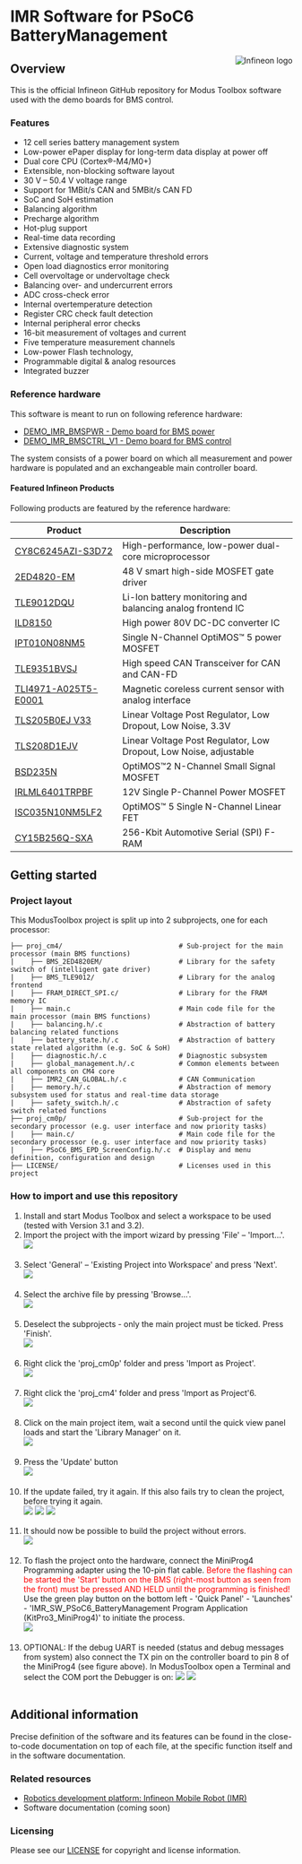 <!--
SPDX-FileCopyrightText: Copyright (c) 2024 Infineon Technologies AG
SPDX-License-Identifier: MIT
-->

# IMR Software for PSoC6 BatteryManagement

<a href="https://www.infineon.com">
<img src="./assets/images/Logo.svg" align="right" alt="Infineon logo">
</a>

## Overview

<p>This is the official Infineon GitHub repository for Modus Toolbox software used with the demo boards for BMS control.</p>

### Features

- 12 cell series battery management system
- Low-power ePaper display for long-term data display at power off
- Dual core CPU (Cortex®-M4/M0+)
- Extensible, non-blocking software layout
- 30 V – 50.4 V voltage range
- Support for 1MBit/s CAN and 5MBit/s CAN FD
- SoC and SoH estimation
- Balancing algorithm
- Precharge algorithm
- Hot-plug support
- Real-time data recording
- Extensive diagnostic system 
- Current, voltage and temperature threshold errors
- Open load diagnostics error monitoring
- Cell overvoltage or undervoltage check
- Balancing over- and undercurrent errors
- ADC cross-check error
- Internal overtemperature detection
- Register CRC check fault detection
- Internal peripheral error checks
- 16-bit measurement of voltages and current
- Five temperature measurement channels
- Low-power Flash technology,
- Programmable digital & analog resources
- Integrated buzzer

### Reference hardware

This software is meant to run on following reference hardware:
- [DEMO_IMR_BMSPWR - Demo board for BMS power](https://www.infineon.com/cms/en/product/evaluation-boards/demo_imr_bmspwr_v1/)
- [DEMO_IMR_BMSCTRL_V1 - Demo board for BMS control](https://www.infineon.com/cms/en/product/evaluation-boards/demo_imr_bmsctrl_v1/)

The system consists of a power board on which all measurement and power hardware is populated and an exchangeable main controller board.

#### Featured Infineon Products 
Following products are featured by the reference hardware:

| Product | Description |
| ---- | -------- |
| [CY8C6245AZI-S3D72](https://www.infineon.com/cms/en/product/microcontroller/32-bit-psoc-arm-cortex-microcontroller/psoc-6-32-bit-arm-cortex-m4-mcu/cy8c6245azi-s3d72/) | High-performance, low-power dual-core microprocessor |
| [2ED4820-EM](https://www.infineon.com/cms/de/product/power/gate-driver-ics/automotive-gate-driver-ics/2ed4820-em/) | 48 V smart high-side MOSFET gate driver |
| [TLE9012DQU](https://www.infineon.com/cms/de/product/battery-management-ics/tle9012dqu/) | Li-Ion battery monitoring and balancing analog frontend IC |
| [ILD8150](https://www.infineon.com/cms/de/product/power/lighting-ics/dc-dc-led-driver-ic/ild8150/) | High power 80V DC-DC converter IC |
| [IPT010N08NM5](https://www.infineon.com/cms/de/product/power/mosfet/n-channel/ipt010n08nm5/) | Single N-Channel OptiMOS™ 5 power MOSFET |
| [TLE9351BVSJ](https://www.infineon.com/cms/de/product/transceivers/automotive-transceiver/automotive-can-transceivers/tle9351bvsj/) | High speed CAN Transceiver for CAN and CAN-FD |
| [TLI4971-A025T5-E0001](https://www.infineon.com/cms/en/product/sensor/current-sensors/tli4971-a025t5-e0001/?redirId=140581) | Magnetic coreless current sensor with analog interface |
| [TLS205B0EJ V33](https://www.infineon.com/cms/de/product/power/linear-voltage-regulator/linear-voltage-regulators-for-automotive-applications/tls205b0ej-v33/) | Linear Voltage Post Regulator, Low Dropout, Low Noise, 3.3V |
| [TLS208D1EJV](https://www.infineon.com/cms/de/product/power/linear-voltage-regulator/linear-voltage-regulators-for-automotive-applications/tls208d1ejv/) | Linear Voltage Post Regulator, Low Dropout, Low Noise, adjustable |
| [BSD235N](https://www.infineon.com/cms/de/product/power/mosfet/small-signal-small-power/bsd235n/) | OptiMOS™2 N-Channel Small Signal MOSFET |
| [IRLML6401TRPBF](https://www.infineon.com/cms/de/product/power/mosfet/p-channel/irlml6401trpbf-1/) | 12V Single P-Channel Power MOSFET |
| [ISC035N10NM5LF2](https://www.infineon.com/cms/de/product/power/mosfet/n-channel/isc035n10nm5lf2/) | OptiMOS™ 5 Single N-Channel Linear FET |
| [CY15B256Q-SXA](https://www.infineon.com/cms/de/product/memories/f-ram-ferroelectric-ram/cy15b256q-sxa/) | 256-Kbit Automotive Serial (SPI) F-RAM |

## Getting started

### Project layout

This ModusToolbox project is split up into 2 subprojects, one for each processor:

```text
├── proj_cm4/                             # Sub-project for the main processor (main BMS functions)
|    ├── BMS_2ED4820EM/                   # Library for the safety switch of (intelligent gate driver)
|    ├── BMS_TLE9012/                     # Library for the analog frontend
|    ├── FRAM_DIRECT_SPI.c/               # Library for the FRAM memory IC
|    ├── main.c                           # Main code file for the main processor (main BMS functions)
|    ├── balancing.h/.c                   # Abstraction of battery balancing related functions 
|    ├── battery_state.h/.c               # Abstraction of battery state related algorithm (e.g. SoC & SoH)
|    ├── diagnostic.h/.c                  # Diagnostic subsystem
|    ├── global_management.h/.c           # Common elements between all components on CM4 core
|    ├── IMR2_CAN_GLOBAL.h/.c             # CAN Communication
|    ├── memory.h/.c                      # Abstraction of memory subsystem used for status and real-time data storage
|    ├── safety_switch.h/.c               # Abstraction of safety switch related functions
├── proj_cm0p/                            # Sub-project for the secondary processor (e.g. user interface and now priority tasks)
|    ├── main.c/                          # Main code file for the secondary processor (e.g. user interface and now priority tasks)
|    ├── PSoC6_BMS_EPD_ScreenConfig.h/.c  # Display and menu definition, configuration and design
├── LICENSE/                              # Licenses used in this project
```


### How to import and use this repository
<ol>
<li> Install and start Modus Toolbox and select a workspace to be used (tested with Version 3.1 and 3.2).
<li> Import the project with the import wizard by pressing 'File' – 'Import…'. <br>
    <picture>
        <img src="./assets/images/MTB_Import_1.png">
    </picture>
    <br>
    &nbsp;
</li>
<li> Select 'General' – 'Existing Project into Workspace' and press 'Next'. <br>
    <picture>
        <img src="./assets/images/MTB_Import_2.png">
    </picture>
    <br>
    &nbsp;
</li>
<li> Select the archive file by pressing 'Browse…'. <br>
    <picture>
        <img src="./assets/images/MTB_Import_3.png" >
    </picture>
    <br>
    &nbsp;
</li>
<li> Deselect the subprojects - only the main project must be ticked. Press 'Finish'. <br>
    <picture>
        <img src="./assets/images/MTB_Import_4.png">
    </picture>
    <br>
    &nbsp;
</li>
<li> Right click the 'proj_cm0p' folder and press 'Import as Project'. <br>
    <picture>
        <img src="./assets/images/MTB_Import_5.png">
    </picture>
    <br>
    &nbsp;
</li>
<li> Right click the 'proj_cm4' folder and press 'Import as Project'6. <br>
    <picture>
        <img src="./assets/images/MTB_Import_6.png">
    </picture>
    <br>
    &nbsp;
</li>
<li> Click on the main project item, wait a second until the quick view panel loads and start the 'Library Manager' on it. <br>
    <picture>
        <img src="./assets/images/MTB_Import_7.png">
    </picture>
    <br>
    &nbsp;
</li>
<li> Press the 'Update' button <br>
    <picture>
        <img src="./assets/images/MTB_Import_8.png">
    </picture>
    <br>
    &nbsp;
</li>
<li> If the update failed, try it again. If this also fails try to clean the project, before trying it again. <br>
    <picture>
        <img src="./assets/images/MTB_Import_9.png">
    </picture>
    <picture>
        <img src="./assets/images/MTB_Import_10.png">
    </picture>
    <picture>
        <img src="./assets/images/MTB_Import_11.png">
    </picture>
    <br>
    &nbsp;
</li>
<li> It should now be possible to build the project without errors. <br>
    <picture>
        <img src="./assets/images/MTB_Import_12.png">
    </picture>
    <br>
    &nbsp;
</li>
<li> To flash the project onto the hardware, connect the MiniProg4 Programming adapter using the 10-pin flat cable. <span style="color:red">Before the flashing can be started the 'Start' button on the BMS (right-most button as seen from the front) must be pressed AND HELD until the programming is finished!</span> Use the green play button on the bottom left - 'Quick Panel' - 'Launches' - 'IMR_SW_PSoC6_BatteryManagement Program Application (KitPro3_MiniProg4)' to initiate the process.<br>
    <picture>
        <img src="./assets/images/BMS_Connect_and_Flash.png">
    </picture>
    <br>
    &nbsp;
</li>
<li> OPTIONAL: If the debug UART is needed (status and debug messages from system) also connect the TX pin on the controller board to pin 8 of the MiniProg4 (see figure above). In ModusToolbox open a Terminal and select the COM port the Debugger is on:
    <picture>
        <img src="./assets/images/MTB_Debug_Console_1.png">
    </picture>
    <picture>
        <img src="./assets/images/MTB_Debug_Console_2.png">
    </picture>
    <br>
    &nbsp;
</li>
</ol>


## Additional information

Precise definition of the software and its features can be found in the close-to-code documentation on top of each file, at the specific function itself and in the software documentation.

### Related resources

- [Robotics development platform: Infineon Mobile Robot (IMR)](https://www.infineon.com/cms/de/applications/robotics/development-platform/)
- Software documentation (coming soon)

<!---
### Contact
In case of questions regarding this repository and its contents, refer to [MAINTAINERS.md](MAINTAINERS.md) for the contact details of this project's maintainers.
-->

### Licensing

Please see our [LICENSE](LICENSE) for copyright and license information.


<!---
## Intended use cases

<p>These examples can be used as a starting point for your project. They are meant to be used with DAVE 4.5.0</p>
-->


